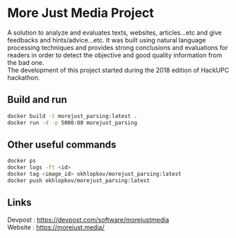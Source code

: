 # More Just Media Project 

A solution to analyze and evaluates texts, websites, articles...etc and give feedbacks and hints/advice...etc. It was built using natural language processing techniques and provides strong conclusions and evaluations for readers in order to detect the objective and good quality information from the bad one.<br>
The development of this project started during the 2018 edition of HackUPC hackathon.<br>

## Build and run
``` bash
docker build -t morejust_parsing:latest .
docker run -d -p 5000:80 morejust_parsing
```

## Other useful commands
``` bash 
docker ps
docker logs -ft <id>
docker tag <image_id> okhlopkov/morejust_parsing:latest
docker push okhlopkov/morejust_parsing:latest
```

## Links
Devpost : https://devpost.com/software/morejustmedia <br>
Website : https://morejust.media/ <br>
